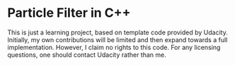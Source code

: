 # Particle Filter in C++

This is just a learning project, based on template code provided by Udacity. Initially, my own contributions 
will be limited and then expand towards a full implementation. However, I claim no rights to this code. For 
any licensing questions, one should contact Udacity rather than me. 
